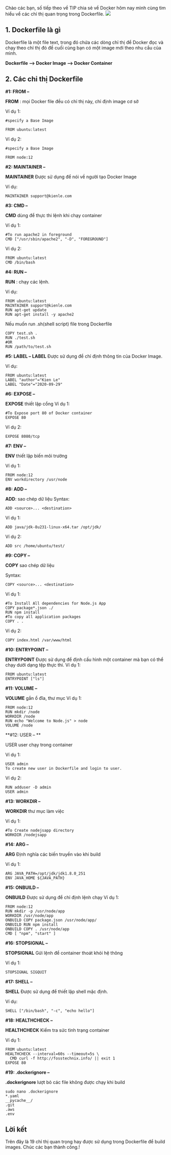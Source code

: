 Chào các bạn, số tiếp theo về TIP chia sẻ về Docker hôm nay mình cùng tìm hiểu về các chỉ thị quan trọng trong Dockerfile.
![](https://images.viblo.asia/f63d5df4-a9f0-43b2-8285-3c5c79fd3c19.png)
## 1. Dockerfile là gì
Dockerfile là một file text, trong đó chứa các dòng chỉ thị để Docker đọc và chạy theo chỉ thị đó để cuối cùng bạn có một image mới theo nhu cầu của mình.

**Dockerfile –> Docker Image –> Docker Container**
## 2. Các chỉ thị Dockerfile
**#1: FROM –**

**FROM** : mọi Docker file đều có chỉ thị này, chỉ định image cơ sở

Ví dụ 1:
```
#specify a Base Image

FROM ubuntu:latest
```
Ví dụ 2:
```
#specify a Base Image

FROM node:12
```
**#2: MAINTAINER –**

**MAINTAINER** Được sử dụng để nói về người tạo Docker Image

Ví dụ:
```
MAINTAINER support@kienle.com
```
**#3: CMD –**

**CMD** dùng để thực thi lệnh khi chạy container

Ví dụ 1:

```
#To run apache2 in foreground
CMD ["/usr/sbin/apache2", "-D", "FOREGROUND"]
```
Ví dụ 2:

```
FROM ubuntu:latest
CMD /bin/bash
```
**#4: RUN –**

**RUN** : chạy các lệnh.

Ví dụ:
```
FROM ubuntu:latest
MAINTAINER support@kienle.com
RUN apt-get update
RUN apt-get install -y apache2
```
Nếu muốn run .sh(shell script) file trong Dockerfile
```
COPY test.sh .
RUN ./test.sh
#OR
RUN /path/to/test.sh
```
**#5: LABEL –**
**LABEL** Được sử dụng để chỉ định thông tin của Docker Image.

Ví dụ:
```
FROM ubuntu:latest
LABEL "author"="Kien Le"
LABEL "Date"="2020-09-29"
```
**#6: EXPOSE –**

**EXPOSE** thiết lập cổng
Ví dụ 1:
```
#To Expose port 80 of Docker container
EXPOSE 80
```
Ví dụ 2:
```
EXPOSE 8080/tcp
```
**#7: ENV –**

**ENV** thiết lập biến môi trường

Ví dụ 1:
```
FROM node:12
ENV workdirectory /usr/node
```
**#8: ADD –**

**ADD**: sao chép dữ liệu
Syntax:
```
ADD <source>... <destination>
```
Ví dụ 1:
```
ADD java/jdk-8u231-linux-x64.tar /opt/jdk/
```
Ví dụ 2:
```
ADD src /home/ubuntu/test/
```
**#9: COPY –**

**COPY** sao chép dữ liệu

Syntax:
```
COPY <source>... <destination>
```
Ví dụ 1:

```
#To Install All dependencies for Node.js App
COPY package*.json ./
RUN npm install 
#To copy all application packages 
COPY . .
```
Ví dụ 2:
```
COPY index.html /var/www/html
```
**#10: ENTRYPOINT –**

**ENTRYPOINT** Được sử dụng để định cấu hình một container mà bạn có thể chạy dưới dạng tệp thực thi.
Ví dụ 1:
```
FROM ubuntu:latest
ENTRYPOINT ["ls"]
```
**#11: VOLUME –**

**VOLUME** gắn ổ đĩa, thư mục
Ví dụ 1:
```
FROM node:12
RUN mkdir /node
WORKDIR /node
RUN echo "Welcome to Node.js" > node
VOLUME /node
```
**#12: USER –  **

USER user chạy trong container

Ví dụ 1:
```
USER admin
To create new user in Dockerfile and login to user.
```

Ví dụ 2:

```
RUN adduser -D admin
USER admin
```

**#13: WORKDIR –**

**WORKDIR** thư mục làm việc

Ví dụ 1:

```
#To Create nodejsapp directory
WORKDIR /nodejsapp
```

**#14: ARG –**

**ARG** Định nghĩa các biến truyền vào khi build

Ví dụ 1:
```
ARG JAVA_PATH=/opt/jdk/jdk1.8.0_251
ENV JAVA_HOME ${JAVA_PATH}
```

**#15: ONBUILD –**

**ONBUILD** Được sử dụng để chỉ định lệnh chạy 
Ví dụ 1:
```
FROM node:12
RUN mkdir -p /usr/node/app
WORKDIR /usr/node/app
ONBUILD COPY package.json /usr/node/app/
ONBUILD RUN npm install
ONBUILD COPY . /usr/node/app
CMD [ "npm", "start" ]
```
**#16: STOPSIGNAL –**

**STOPSIGNAL**  Gửi lệnh để container thoát khỏi hệ thông

Ví dụ 1:

```
STOPSIGNAL SIGQUIT
```

**#17: SHELL –**

**SHELL**  Được sử dụng để thiết lập shell mặc định.

Ví dụ:
```
SHELL ["/bin/bash", "-c", "echo hello"]
```

**#18: HEALTHCHECK –**

**HEALTHCHECK** Kiểm tra sức tình trạng container

Ví dụ 1:

```
FROM ubuntu:latest
HEALTHCHECK --interval=60s --timeout=5s \
  CMD curl -f http://fosstechnix.info/ || exit 1
EXPOSE 80
```
**#19: .dockerignore –**

**.dockerignore** lượt bỏ các file không được chạy khi build

```
sudo nano .dockerignore
*.yaml
__pycache__/
.git
.aws
.env
```
## Lời kết
Trên đây là 19 chỉ thị quan trọng hay được sử dụng trong Dockerfile để build images. Chúc các bạn thành công.!